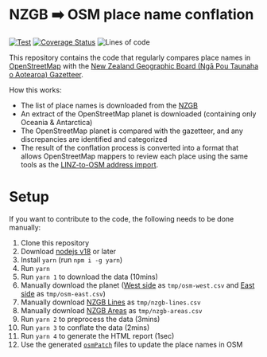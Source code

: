 # NZGB ➡️ OSM place name conflation

[![Test](https://github.com/osm-nz/place-name-conflation/actions/workflows/ci.yml/badge.svg)](https://github.com/osm-nz/place-name-conflation/actions/workflows/ci.yml)
[![Coverage Status](https://coveralls.io/repos/github/osm-nz/place-name-conflation/badge.svg?branch=main)](https://coveralls.io/github/osm-nz/place-name-conflation?branch=main)
![Lines of code](https://img.shields.io/tokei/lines/github/osm-nz/place-name-conflation?color=green)

This repository contains the code that regularly compares place names in [OpenStreetMap](https://openstreetmap.org) with the [New Zealand Geographic Board (Ngā Pou Taunaha o Aotearoa) Gazetteer](https://gazetteer.linz.govt.nz).

How this works:

- The list of place names is downloaded from the [NZGB](https://gazetteer.linz.govt.nz/gaz.csv)
- An extract of the OpenStreetMap planet is downloaded (containing only Oceania & Antarctica)
- The OpenStreetMap planet is compared with the gazetteer, and any discrepancies are identified and categorized
- The result of the conflation process is converted into a format that allows OpenStreetMap mappers to review each place using the same tools as the [LINZ-to-OSM address import](https://github.com/osm-nz/linz-address-import).

# Setup

If you want to contribute to the code, the following needs to be done manually:

1. Clone this repository
1. Download [nodejs v18](https://nodejs.org) or later
1. Install `yarn` (run `npm i -g yarn`)
1. Run `yarn`
1. Run `yarn 1` to download the data (10mins)
1. Manually download the planet ([West side](https://app.protomaps.com/downloads/osm/6ce28ea0-70a3-4d9d-baf9-abbc3ea93f28) as `tmp/osm-west.csv` and [East side](https://app.protomaps.com/downloads/osm/3c51acd6-ac4f-448a-b36e-7c09cdb09c40) as `tmp/osm-east.csv`)
1. Manually download [NZGB Lines](https://data.linz.govt.nz/layer/52423) as `tmp/nzgb-lines.csv`
1. Manually download [NZGB Areas](https://data.linz.govt.nz/layer/52424) as `tmp/nzgb-areas.csv`
1. Run `yarn 2` to preprocess the data (3mins)
1. Run `yarn 3` to conflate the data (2mins)
1. Run `yarn 4` to generate the HTML report (1sec)
1. Use the generated [`osmPatch`](https://github.com/osm-nz/linz-address-import/blob/main/SPEC.md) files to update the place names in OSM
